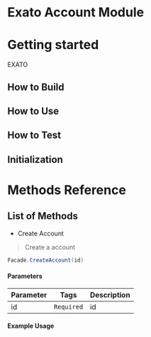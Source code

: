 # Exato Account Module

# Getting started

EXATO

## How to Build

## How to Use

## How to Test

## Initialization

# Methods Reference

## <a name="list_of_models"></a>List of Methods

* Create Account

> Create a account

```csharp
Facade.CreateAccount(id)
```

#### Parameters

| Parameter | Tags | Description |
|-----------|------|-------------|
| id |  ``` Required ```  | id |


#### Example Usage

```csharp


```



